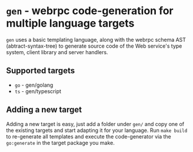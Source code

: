 # `gen` - webrpc code-generation for multiple language targets

`gen` uses a basic templating language, along with the webrpc schema AST (abtract-syntax-tree)
to generate source code of the Web service's type system, client library and server handlers.

## Supported targets

* `go` - gen/golang
* `ts` - gen/typescript


## Adding a new target

Adding a new target is easy, just add a folder under `gen/` and copy one of the existing
targets and start adapting it for your language. Run `make build` to re-generate all templates
and execute the code-generator via the `go:generate` in the target package you make.
